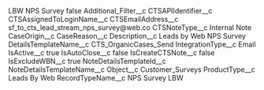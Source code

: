 <?xml version="1.0" encoding="UTF-8"?>
<CustomMetadata xmlns="http://soap.sforce.com/2006/04/metadata" xmlns:xsi="http://www.w3.org/2001/XMLSchema-instance" xmlns:xsd="http://www.w3.org/2001/XMLSchema">
    <label>LBW NPS Survey</label>
    <protected>false</protected>
    <values>
        <field>Additional_Filter__c</field>
        <value xsi:nil="true"/>
    </values>
    <values>
        <field>CTSAPIIdentifier__c</field>
        <value xsi:nil="true"/>
    </values>
    <values>
        <field>CTSAssignedToLoginName__c</field>
        <value xsi:nil="true"/>
    </values>
    <values>
        <field>CTSEmailAddress__c</field>
        <value xsi:type="xsd:string">sf_to_cts_lead_stream_nps_survey@web.co</value>
    </values>
    <values>
        <field>CTSNoteType__c</field>
        <value xsi:type="xsd:string">Internal Note</value>
    </values>
    <values>
        <field>CaseOrigin__c</field>
        <value xsi:nil="true"/>
    </values>
    <values>
        <field>CaseReason__c</field>
        <value xsi:nil="true"/>
    </values>
    <values>
        <field>Description__c</field>
        <value xsi:type="xsd:string">Leads by Web NPS Survey</value>
    </values>
    <values>
        <field>DetailsTemplateName__c</field>
        <value xsi:type="xsd:string">CTS_OrganicCases_Send</value>
    </values>
    <values>
        <field>IntegrationType__c</field>
        <value xsi:type="xsd:string">Email</value>
    </values>
    <values>
        <field>IsActive__c</field>
        <value xsi:type="xsd:boolean">true</value>
    </values>
    <values>
        <field>IsAutoClose__c</field>
        <value xsi:type="xsd:boolean">false</value>
    </values>
    <values>
        <field>IsCreateCTSNote__c</field>
        <value xsi:type="xsd:boolean">false</value>
    </values>
    <values>
        <field>IsExcludeWBN__c</field>
        <value xsi:type="xsd:boolean">true</value>
    </values>
    <values>
        <field>NoteDetailsTemplateId__c</field>
        <value xsi:nil="true"/>
    </values>
    <values>
        <field>NoteDetailsTemplateName__c</field>
        <value xsi:nil="true"/>
    </values>
    <values>
        <field>Object__c</field>
        <value xsi:type="xsd:string">Customer_Surveys</value>
    </values>
    <values>
        <field>ProductType__c</field>
        <value xsi:type="xsd:string">Leads By Web</value>
    </values>
    <values>
        <field>RecordTypeName__c</field>
        <value xsi:type="xsd:string">NPS Survey LBW</value>
    </values>
</CustomMetadata>

